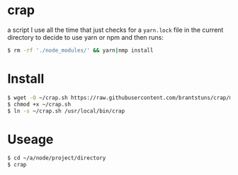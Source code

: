 # crap

a script I use all the time that just checks for a `yarn.lock` file in the current directory to decide to use yarn or npm and then runs:

```bash
$ rm -rf './node_modules/' && yarn|nmp install
```


# Install

```bash
$ wget -O ~/crap.sh https://raw.githubusercontent.com/brantstuns/crap/master/crap.sh 
$ chmod +x ~/crap.sh
$ ln -s ~/crap.sh /usr/local/bin/crap
```

# Useage

```bash
$ cd ~/a/node/project/directory
$ crap
```
